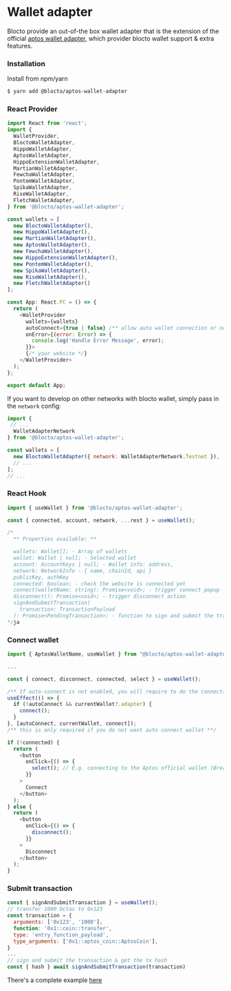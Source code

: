 # Wallet adapter

Blocto provide an out-of-the box wallet adapter that is the extension of the official [aptos wallet adapter](https://github.com/aptos-labs/aptos-wallet-adapter), which provider blocto wallet support & extra features.

### Installation

Install from npm/yarn

```bash
$ yarn add @blocto/aptos-wallet-adapter
```

### React Provider

```javascript
import React from 'react';
import {
  WalletProvider,
  BloctoWalletAdapter,
  HippoWalletAdapter,
  AptosWalletAdapter,
  HippoExtensionWalletAdapter,
  MartianWalletAdapter,
  FewchaWalletAdapter,
  PontemWalletAdapter,
  SpikaWalletAdapter,
  RiseWalletAdapter,
  FletchWalletAdapter,
} from '@blocto/aptos-wallet-adapter';

const wallets = [
  new BloctoWalletAdapter(),
  new HippoWalletAdapter(),
  new MartianWalletAdapter(),
  new AptosWalletAdapter(),
  new FewchaWalletAdapter(),
  new HippoExtensionWalletAdapter(),
  new PontemWalletAdapter(),
  new SpikaWalletAdapter(),
  new RiseWalletAdapter(),
  new FletchWalletAdapter()
];

const App: React.FC = () => {
  return (
    <WalletProvider
      wallets={wallets}
      autoConnect={true | false} /** allow auto wallet connection or not **/
      onError={(error: Error) => {
        console.log('Handle Error Message', error);
      }}>
      {/* your website */}
    </WalletProvider>
  );
};

export default App;
```

If you want to develop on other networks with blocto wallet, simply pass in the `network` config:

```javascript
import { 
 // ...
  WalletAdapterNetwork
} from '@blocto/aptos-wallet-adapter';

const wallets = [
  new BloctoWalletAdapter({ network: WalletAdapterNetwork.Testnet }),
  // ...
];
// ...
```

### React Hook

```javascript
import { useWallet } from '@blocto/aptos-wallet-adapter';

const { connected, account, network, ...rest } = useWallet();

/*
  ** Properties available: **

  wallets: Wallet[]; - Array of wallets
  wallet: Wallet | null; - Selected wallet
  account: AccountKeys | null; - Wallet info: address, 
  network: NetworkInfo - { name, chainId, api }
  publicKey, authKey
  connected: boolean; - check the website is connected yet
  connect(walletName: string): Promise<void>; - trigger connect popup
  disconnect(): Promise<void>; - trigger disconnect action
  signAndSubmitTransaction(
    transaction: TransactionPayload
  ): Promise<PendingTransaction>; - function to sign and submit the transaction to chain
*/ja
```

### Connect wallet

```javascript
import { AptosWalletName, useWallet } from "@blocto/aptos-wallet-adapter"

...

const { connect, disconnect, connected, select } = useWallet();

/** If auto-connect is not enabled, you will require to do the connect() manually **/
useEffect(() => {
  if (!autoConnect && currentWallet?.adapter) {
    connect();
  }
}, [autoConnect, currentWallet, connect]);
/** this is only required if you do not want auto connect wallet **/

if (!connected) {
  return (
    <button
      onClick={() => {
        select(); // E.g. connecting to the Aptos official wallet (Breaking Change)
      }}
    >
      Connect
    </button>
  );
} else {
  return (
    <button
      onClick={() => {
        disconnect();
      }}
    >
      Disconnect
    </button>
  );
}
```

### Submit transaction

```javascript
const { signAndSubmitTransaction } = useWallet();
// transfer 1000 Octas to 0x123
const transaction = {
  arguments: ['0x123', '1000'],
  function: '0x1::coin::transfer',
  type: 'entry_function_payload',
  type_arguments: ['0x1::aptos_coin::AptosCoin'],
}
... 
// sign and submit the transaction & get the tx hash
const { hash } await signAndSubmitTransaction(transaction)
```

There's a complete example [here](https://github.com/portto/aptos-wallet-adapter/tree/main/packages/wallet-tester)
